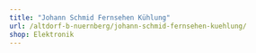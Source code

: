 ```yaml
---
title: "Johann Schmid Fernsehen Kühlung"
url: /altdorf-b-nuernberg/johann-schmid-fernsehen-kuehlung/
shop: Elektronik
---
```


